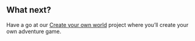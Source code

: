 ## What next?

Have a go at our [Create your own world](https://projects.raspberrypi.org/en/projects/create-your-own-world) project where you’ll create your own adventure game.

